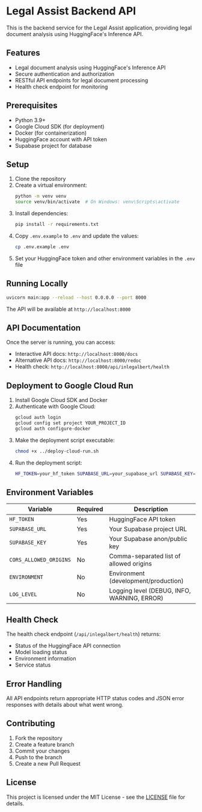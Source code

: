 # Legal Assist Backend API

This is the backend service for the Legal Assist application, providing legal document analysis using HuggingFace's Inference API.

## Features

- Legal document analysis using HuggingFace's Inference API
- Secure authentication and authorization
- RESTful API endpoints for legal document processing
- Health check endpoint for monitoring

## Prerequisites

- Python 3.9+
- Google Cloud SDK (for deployment)
- Docker (for containerization)
- HuggingFace account with API token
- Supabase project for database

## Setup

1. Clone the repository
2. Create a virtual environment:
   ```bash
   python -m venv venv
   source venv/bin/activate  # On Windows: venv\Scripts\activate
   ```
3. Install dependencies:
   ```bash
   pip install -r requirements.txt
   ```
4. Copy `.env.example` to `.env` and update the values:
   ```bash
   cp .env.example .env
   ```
5. Set your HuggingFace token and other environment variables in the `.env` file

## Running Locally

```bash
uvicorn main:app --reload --host 0.0.0.0 --port 8000
```

The API will be available at `http://localhost:8000`

## API Documentation

Once the server is running, you can access:

- Interactive API docs: `http://localhost:8000/docs`
- Alternative API docs: `http://localhost:8000/redoc`
- Health check: `http://localhost:8000/api/inlegalbert/health`

## Deployment to Google Cloud Run

1. Install Google Cloud SDK and Docker
2. Authenticate with Google Cloud:
   ```bash
   gcloud auth login
   gcloud config set project YOUR_PROJECT_ID
   gcloud auth configure-docker
   ```
3. Make the deployment script executable:
   ```bash
   chmod +x ../deploy-cloud-run.sh
   ```
4. Run the deployment script:
   ```bash
   HF_TOKEN=your_hf_token SUPABASE_URL=your_supabase_url SUPABASE_KEY=your_supabase_key ./deploy-cloud-run.sh
   ```

## Environment Variables

| Variable | Required | Description |
|----------|----------|-------------|
| `HF_TOKEN` | Yes | HuggingFace API token |
| `SUPABASE_URL` | Yes | Your Supabase project URL |
| `SUPABASE_KEY` | Yes | Your Supabase anon/public key |
| `CORS_ALLOWED_ORIGINS` | No | Comma-separated list of allowed origins |
| `ENVIRONMENT` | No | Environment (development/production) |
| `LOG_LEVEL` | No | Logging level (DEBUG, INFO, WARNING, ERROR) |

## Health Check

The health check endpoint (`/api/inlegalbert/health`) returns:

- Status of the HuggingFace API connection
- Model loading status
- Environment information
- Service status

## Error Handling

All API endpoints return appropriate HTTP status codes and JSON error responses with details about what went wrong.

## Contributing

1. Fork the repository
2. Create a feature branch
3. Commit your changes
4. Push to the branch
5. Create a new Pull Request

## License

This project is licensed under the MIT License - see the [LICENSE](LICENSE) file for details.

